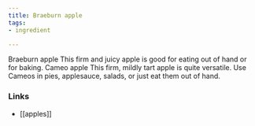 ```yaml
---
title: Braeburn apple
tags:
- ingredient

---
```

Braeburn apple This firm and juicy apple is good for eating out of hand or for baking. Cameo apple This firm, mildly tart apple is quite versatile. Use Cameos in pies, applesauce, salads, or just eat them out of hand.

### Links

* [[apples]]
